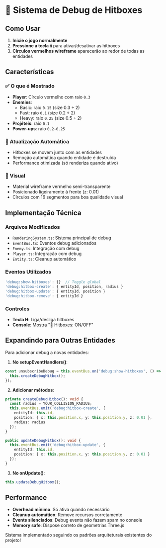 # 🎯 Sistema de Debug de Hitboxes

## Como Usar

1. **Inicie o jogo normalmente**
2. **Pressione a tecla `H`** para ativar/desativar as hitboxes
3. **Círculos vermelhos wireframe** aparecerão ao redor de todas as entidades

## Características

### ✅ **O que é Mostrado**
- **Player**: Círculo vermelho com raio `0.3`
- **Enemies**: 
  - Basic: raio `0.15` (size 0.3 ÷ 2)
  - Fast: raio `0.1` (size 0.2 ÷ 2) 
  - Heavy: raio `0.25` (size 0.5 ÷ 2)
- **Projéteis**: raio `0.1`
- **Power-ups**: raio `0.2-0.25`

### 🔄 **Atualização Automática**
- Hitboxes se movem junto com as entidades
- Remoção automática quando entidade é destruída
- Performance otimizada (só renderiza quando ativo)

### 🎨 **Visual**
- Material wireframe vermelho semi-transparente
- Posicionado ligeiramente à frente (z: 0.01)
- Círculos com 16 segmentos para boa qualidade visual

## Implementação Técnica

### **Arquivos Modificados**
- `RenderingSystem.ts`: Sistema principal de debug
- `EventBus.ts`: Eventos debug adicionados
- `Enemy.ts`: Integração com debug
- `Player.ts`: Integração com debug
- `Entity.ts`: Cleanup automático

### **Eventos Utilizados**
```typescript
'debug:show-hitboxes': {}  // Toggle global
'debug:hitbox-create': { entityId, position, radius }
'debug:hitbox-update': { entityId, position }
'debug:hitbox-remove': { entityId }
```

### **Controles**
- **Tecla H**: Liga/desliga hitboxes
- **Console**: Mostra "🎯 Hitboxes: ON/OFF"

## Expandindo para Outras Entidades

Para adicionar debug a novas entidades:

1. **No setupEventHandlers()**:
```typescript
const unsubscribeDebug = this.eventBus.on('debug:show-hitboxes', () => {
  this.createDebugHitbox();
});
```

2. **Adicionar métodos**:
```typescript
private createDebugHitbox(): void {
  const radius = YOUR_COLLISION_RADIUS;
  this.eventBus.emit('debug:hitbox-create', {
    entityId: this.id,
    position: { x: this.position.x, y: this.position.y, z: 0.01 },
    radius: radius
  });
}

public updateDebugHitbox(): void {
  this.eventBus.emit('debug:hitbox-update', {
    entityId: this.id,
    position: { x: this.position.x, y: this.position.y, z: 0.01 }
  });
}
```

3. **No onUpdate()**:
```typescript
this.updateDebugHitbox();
```

## Performance

- **Overhead mínimo**: Só ativa quando necessário
- **Cleanup automático**: Remove recursos corretamente
- **Events silenciados**: Debug events não fazem spam no console
- **Memory safe**: Dispose correto de geometrias Three.js

Sistema implementado seguindo os padrões arquiteturais existentes do projeto!